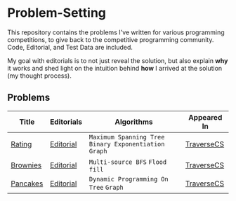 # Problem-Setting
This repository contains the problems I've written for various programming competitions, to give back to the competitive programming community. Code, Editorial, and Test Data are included.

My goal with editorials is to not just reveal the solution, but also explain **why** it works and shed light on the intuition behind **how** I arrived at the solution (my thought process).

## Problems

| Title | Editorials | Algorithms | Appeared In |
| ----- | ---------- | ---------- | ----------- |
[Rating](./Rating/RatingEditorial.pdf) | [Editorial](./Rating/RatingEditorial.pdf) | `Maximum Spanning Tree` `Binary Exponentiation` `Graph` | [TraverseCS](https://traverse-cs.org/)
[Brownies](./Brownies/BrowniesEditorial.pdf) | [Editorial](./Brownies/BrowniesEditorial.pdf) | `Multi-source BFS` `Flood fill`| [TraverseCS](https://traverse-cs.org/)
[Pancakes](./Pancakes/PancakesEditorial.pdf) | [Editorial](./Pancakes/PancakesEditorial.pdf) | `Dynamic Programming On Tree` `Graph`| [TraverseCS](https://traverse-cs.org/)